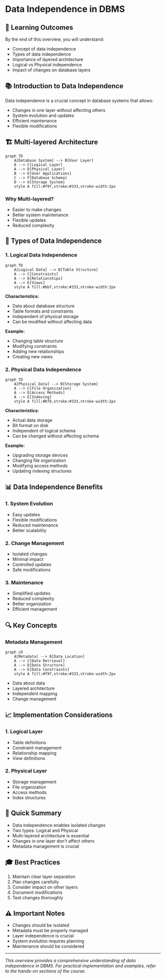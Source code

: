 # Data Independence in DBMS

## 🎯 Learning Outcomes
By the end of this overview, you will understand:
- Concept of data independence
- Types of data independence
- Importance of layered architecture
- Logical vs Physical independence
- Impact of changes on database layers

## 📚 Introduction to Data Independence
Data independence is a crucial concept in database systems that allows:
- Changes in one layer without affecting others
- System evolution and updates
- Efficient maintenance
- Flexible modifications

## 🏗️ Multi-layered Architecture
```mermaid
graph TD
    A[Database System] --> B[User Layer]
    A --> C[Logical Layer]
    A --> D[Physical Layer]
    B --> E[User Applications]
    C --> F[Database Schema]
    D --> G[Storage System]
    style A fill:#f9f,stroke:#333,stroke-width:2px
```

### Why Multi-layered?
- Easier to make changes
- Better system maintenance
- Flexible updates
- Reduced complexity

## 🔄 Types of Data Independence

### 1. Logical Data Independence
```mermaid
graph TD
    A[Logical Data] --> B[Table Structure]
    A --> C[Constraints]
    A --> D[Relationships]
    A --> E[Views]
    style A fill:#bbf,stroke:#333,stroke-width:2px
```

**Characteristics:**
- Data about database structure
- Table formats and constraints
- Independent of physical storage
- Can be modified without affecting data

**Example:**
- Changing table structure
- Modifying constraints
- Adding new relationships
- Creating new views

### 2. Physical Data Independence
```mermaid
graph TD
    A[Physical Data] --> B[Storage System]
    A --> C[File Organization]
    A --> D[Access Methods]
    A --> E[Indexing]
    style A fill:#bfb,stroke:#333,stroke-width:2px
```

**Characteristics:**
- Actual data storage
- Bit format on disk
- Independent of logical schema
- Can be changed without affecting schema

**Example:**
- Upgrading storage devices
- Changing file organization
- Modifying access methods
- Updating indexing structures

## 📊 Data Independence Benefits

### 1. System Evolution
- Easy updates
- Flexible modifications
- Reduced maintenance
- Better scalability

### 2. Change Management
- Isolated changes
- Minimal impact
- Controlled updates
- Safe modifications

### 3. Maintenance
- Simplified updates
- Reduced complexity
- Better organization
- Efficient management

## 🔍 Key Concepts

### Metadata Management
```mermaid
graph LR
    A[Metadata] --> B[Data Location]
    A --> C[Data Retrieval]
    A --> D[Data Structure]
    A --> E[Data Constraints]
    style A fill:#f9f,stroke:#333,stroke-width:2px
```

- Data about data
- Layered architecture
- Independent mapping
- Change management

## 📈 Implementation Considerations

### 1. Logical Layer
- Table definitions
- Constraint management
- Relationship mapping
- View definitions

### 2. Physical Layer
- Storage management
- File organization
- Access methods
- Index structures

## 📝 Quick Summary
- Data independence enables isolated changes
- Two types: Logical and Physical
- Multi-layered architecture is essential
- Changes in one layer don't affect others
- Metadata management is crucial

## 🎓 Best Practices
1. Maintain clear layer separation
2. Plan changes carefully
3. Consider impact on other layers
4. Document modifications
5. Test changes thoroughly

## ⚠️ Important Notes
- Changes should be isolated
- Metadata must be properly managed
- Layer independence is crucial
- System evolution requires planning
- Maintenance should be considered

---
*This overview provides a comprehensive understanding of data independence in DBMS. For practical implementation and examples, refer to the hands-on sections of the course.* 